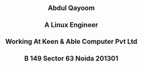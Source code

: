 <h2 align='center'> Abdul Qayoom  </h2>
<h2 align='center'> A Linux Engineer  </h2>
<h2 align='center'> Working At Keen & Able Computer Pvt Ltd  </h2>
<h2 align='center'> B 149 Sector 63 Noida 201301  </h2>
